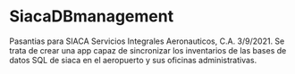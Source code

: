 # SiacaDBmanagement
Pasantias para SIACA Servicios Integrales Aeronauticos, C.A. 3/9/2021. Se trata de crear una app capaz de sincronizar los inventarios de las bases de datos SQL de siaca en el aeropuerto y sus oficinas administrativas.
